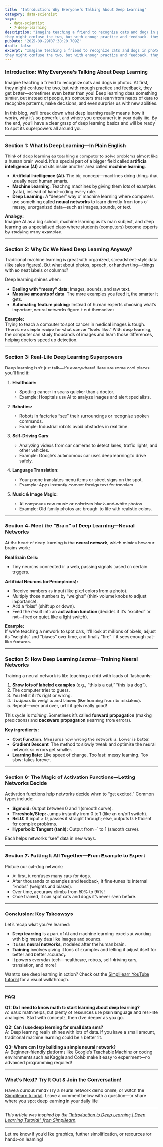 ```yaml
---
title: 'Introduction: Why Everyone’s Talking About Deep Learning'
category: data-scientist
tags:
  - data-scientist
  - 7-deep-learning
description: "Imagine teaching a friend to recognize cats and dogs in photos.  At first,
they might confuse the two, but with enough practice and feedback, they get..."
pubDate: '2025-09-29T07:38:20.709Z'
draft: false
excerpt: "Imagine teaching a friend to recognize cats and dogs in photos.  At first,
they might confuse the two, but with enough practice and feedback, they get..."
---
```


### Introduction: Why Everyone’s Talking About Deep Learning

Imagine teaching a friend to recognize cats and dogs in photos. At first, they might confuse the two, but with enough practice and feedback, they get better—sometimes even better than you! Deep learning does something similar, but instead of people, it’s computers that learn from heaps of data to recognize patterns, make decisions, and even surprise us with new abilities.

In this blog, we’ll break down what deep learning really means, how it works, why it’s so powerful, and where you encounter it in your daily life. By the end, you’ll have a clear grasp of deep learning basics and will be ready to spot its superpowers all around you.

---

### Section 1: What Is Deep Learning—In Plain English

Think of deep learning as teaching a computer to solve problems almost like a human brain would. It’s a special part of a bigger field called **artificial intelligence (AI)** and sits inside another area called **machine learning**.

- **Artificial Intelligence (AI):** The big concept—machines doing things that usually need human smarts.
- **Machine Learning:** Teaching machines by giving them lots of examples (data), instead of hand-coding every rule.
- **Deep Learning:** A “deeper” way of machine learning where computers use something called **neural networks** to learn directly from tons of messy, unorganized data—such as images, sounds, or text. 

**Analogy:**  
Imagine AI as a big school, machine learning as its main subject, and deep learning as a specialized class where students (computers) become experts by studying many examples.

---

### Section 2: Why Do We Need Deep Learning Anyway?

Traditional machine learning is great with organized, spreadsheet-style data (like sales figures). But what about photos, speech, or handwriting—things with no neat labels or columns?

Deep learning shines when:

- **Dealing with “messy” data:** Images, sounds, and raw text.
- **Massive amounts of data:** The more examples you feed it, the smarter it gets.
- **Automating feature picking:** Instead of human experts choosing what’s important, neural networks figure it out themselves.

**Example:**  
Trying to teach a computer to spot cancer in medical images is tough. There’s no simple recipe for what cancer “looks like.” With deep learning, the computer can study thousands of images and learn those differences, helping doctors speed up detection.

---

### Section 3: Real-Life Deep Learning Superpowers

Deep learning isn’t just talk—it’s everywhere! Here are some cool places you’ll find it:

1. **Healthcare:**  
   - Spotting cancer in scans quicker than a doctor.
   - Example: Hospitals use AI to analyze images and alert specialists.

2. **Robotics:**  
   - Robots in factories “see” their surroundings or recognize spoken commands.
   - Example: Industrial robots avoid obstacles in real time.

3. **Self-Driving Cars:**  
   - Analyzing videos from car cameras to detect lanes, traffic lights, and other vehicles.
   - Example: Google’s autonomous car uses deep learning to drive safely.

4. **Language Translation:**  
   - Your phone translates menu items or street signs on the spot.
   - Example: Apps instantly convert foreign text for travelers.

5. **Music & Image Magic:**  
   - AI composes new music or colorizes black-and-white photos.
   - Example: Old family photos are brought to life with realistic colors.

---

### Section 4: Meet the “Brain” of Deep Learning—Neural Networks

At the heart of deep learning is the **neural network**, which mimics how our brains work:

**Real Brain Cells:**  
- Tiny neurons connected in a web, passing signals based on certain triggers.

**Artificial Neurons (or Perceptrons):**  
- Receive numbers as input (like pixel colors from a photo).
- Multiply those numbers by “weights” (think volume knobs to adjust importance).
- Add a “bias” (shift up or down).
- Feed the result into an **activation function** (decides if it’s “excited” or not—fired or quiet, like a light switch).

**Example:**  
If we’re teaching a network to spot cats, it’ll look at millions of pixels, adjust its “weights” and “biases” over time, and finally “fire” if it sees enough cat-like features.

---

### Section 5: How Deep Learning *Learns*—Training Neural Networks

Training a neural network is like teaching a child with loads of flashcards:

1. **Show lots of labeled examples** (e.g., “this is a cat,” “this is a dog”).
2. The computer tries to guess.
3. You tell it if it’s right or wrong.
4. It *adjusts* its weights and biases (like learning from its mistakes).
5. Repeat—over and over, until it gets really good!

This cycle is *training*. Sometimes it’s called **forward propagation** (making predictions) and **backward propagation** (learning from errors).

**Key ingredients:**
- **Cost Function:** Measures how wrong the network is. Lower is better.
- **Gradient Descent:** The method to slowly tweak and optimize the neural network so errors get smaller.
- **Learning Rate:** Like speed of change. Too fast: messy learning. Too slow: takes forever.

---

### Section 6: The Magic of Activation Functions—Letting Networks Decide

Activation functions help networks decide when to “get excited.” Common types include:

- **Sigmoid:** Output between 0 and 1 (smooth curve).
- **Threshold/Step:** Jumps instantly from 0 to 1 (like an on/off switch).
- **ReLU:** If input > 0, passes it straight through; else, outputs 0. Efficient for complex problems.
- **Hyperbolic Tangent (tanh):** Output from -1 to 1 (smooth curve).

Each helps networks “see” data in new ways.

---

### Section 7: Putting It All Together—From Example to Expert

Picture our cat-dog network:

- At first, it confuses many cats for dogs.
- After thousands of examples and feedback, it fine-tunes its internal “knobs” (weights and biases).
- Over time, accuracy climbs from 50% to 95%!
- Once trained, it can spot cats and dogs it’s never seen before.

---

### Conclusion: Key Takeaways

Let’s recap what you’ve learned:

- **Deep learning** is a part of AI and machine learning, excels at working with big messy data like images and sounds.
- It uses **neural networks**, modeled after the human brain.
- **Training** involves giving it tons of examples and letting it adjust itself for better and better accuracy.
- It powers everyday tech—healthcare, robots, self-driving cars, translation, and more!

Want to see deep learning in action? Check out the [Simplilearn YouTube tutorial](https://www.youtube.com/watch?v=FbxTVRfQFuI) for a visual walkthrough.

---

### FAQ

**Q1: Do I need to know math to start learning about deep learning?**  
A: Basic math helps, but plenty of resources use plain language and real-life analogies. Start with concepts, then dive deeper as you go.

**Q2: Can I use deep learning for small data sets?**  
A: Deep learning really shines with lots of data. If you have a small amount, traditional machine learning could be a better fit.

**Q3: Where can I try building a simple neural network?**  
A: Beginner-friendly platforms like Google’s Teachable Machine or coding environments such as Kaggle and Colab make it easy to experiment—no advanced programming required!

---

### What’s Next? Try It Out & Join the Conversation!

Have a curious mind? Try a neural network demo online, or watch the [Simplilearn tutorial](https://www.youtube.com/watch?v=FbxTVRfQFuI). Leave a comment below with a question—or share where you spot deep learning in your daily life!

---

*This article was inspired by the [“Introduction to Deep Learning | Deep Learning Tutorial” from Simplilearn](https://www.youtube.com/watch?v=FbxTVRfQFuI).*

---

Let me know if you’d like graphics, further simplification, or resources for hands-on learning!